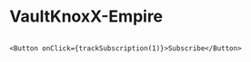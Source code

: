  # VaultKnoxX-Empire
<!-- Vault KnoxX | Google Analytics 4 -->
<script async src="https://www.googletagmanager.com/gtag/js?id=G-CK6XXJR8B8"></script>
<script>
  window.dataLayer = window.dataLayer || [];
    function gtag(){ dataLayer.push(arguments); }
      gtag('js', new Date());
        gtag('config', 'G-CK6XXJR8B8');

          // Custom event example for NFT upload
            function trackNFTUpload() {
                gtag('event', 'upload_nft', {
                      event_category: 'media',
                            event_label: 'VaultKnoxX NFT Upload',
                                });
                                  }

                                    // Custom event example for affiliate payout
                                      function trackAffiliatePayout() {
                                          gtag('event', 'affiliate_payout_request', {
                                                event_category: 'affiliate',
                                                      event_label: 'VaultKnoxX Affiliate Panel',
                                                          });
                                                            }

                                                              // Optional: Track subscription
                                                                function trackSubscription(botId) {
                                                                    gtag('event', 'subscribe_bot', {
                                                                          event_category: 'subscription',
                                                                                event_label: `Bot ${botId}`,
                                                                                    });
                                                                                      }
                                                                                      </script>
                                                                                      <Button onClick={trackSubscription(1)}>Subscribe</Button>